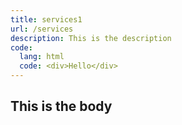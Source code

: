 ```yaml
---
title: services1
url: /services
description: This is the description
code:
  lang: html
  code: <div>Hello</div>
---
```

<h2>This is the body<h2>